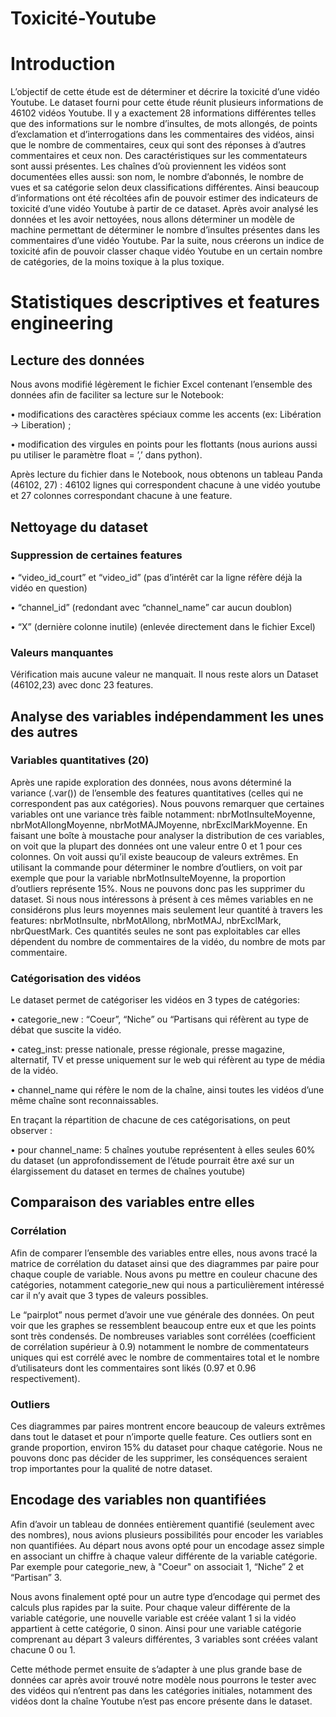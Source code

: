 # Toxicité-Youtube

# Introduction

L’objectif de cette étude est de déterminer et décrire la toxicité d’une vidéo Youtube. Le dataset fourni pour cette étude réunit plusieurs informations de 46102 vidéos Youtube.
Il y a exactement 28 informations différentes telles que des informations sur le nombre d’insultes, de mots allongés, de points d’exclamation et d’interrogations dans les commentaires des vidéos, ainsi que le nombre de commentaires, ceux qui sont des réponses à d’autres commentaires et ceux non. Des caractéristiques sur les commentateurs sont aussi présentes. Les chaînes d’où proviennent les vidéos sont documentées elles aussi: son nom, le nombre d’abonnés, le nombre de vues et sa catégorie selon deux classifications différentes.
Ainsi beaucoup d’informations ont été récoltées afin de pouvoir estimer des indicateurs de toxicité d’une vidéo Youtube à partir de ce dataset. Après avoir analysé les données et les avoir nettoyées, nous allons déterminer un modèle de machine permettant de déterminer le nombre d’insultes présentes dans les commentaires d’une vidéo Youtube. Par la suite, nous créerons un
indice de toxicité afin de pouvoir classer chaque vidéo Youtube en un certain nombre de catégories, de la moins toxique à la plus toxique.

# Statistiques descriptives et features engineering

## Lecture des données

Nous avons modifié légèrement le fichier Excel contenant l’ensemble des données afin de faciliter sa lecture sur le Notebook:

• modifications des caractères spéciaux comme les accents (ex: Libération → Liberation) ;


• modification des virgules en points pour les flottants (nous aurions aussi pu utiliser le paramètre float = ’,’ dans python).

Après lecture du fichier dans le Notebook, nous obtenons un tableau Panda (46102, 27) : 46102 lignes qui correspondent chacune à une vidéo youtube et 27 colonnes correspondant chacune à une feature.

## Nettoyage du dataset

### Suppression de certaines features

• “video_id_court” et “video_id” (pas d’intérêt car la ligne réfère déjà la vidéo en question)

• “channel_id” (redondant avec “channel_name” car aucun doublon)

• “X” (dernière colonne inutile) (enlevée directement dans le fichier Excel)

### Valeurs manquantes

Vérification mais aucune valeur ne manquait.
Il nous reste alors un Dataset (46102,23) avec donc 23 features.

## Analyse des variables indépendamment les unes des autres

### Variables quantitatives (20)

Après une rapide exploration des données, nous avons déterminé la variance (.var()) de l’ensemble des features quantitatives (celles qui ne correspondent pas aux catégories).
Nous pouvons remarquer que certaines variables ont une variance très faible notamment: nbrMotInsulteMoyenne, nbrMotAllongMoyenne, nbrMotMAJMoyenne, nbrExclMarkMoyenne.
En faisant une boîte à moustache pour analyser la distribution de ces variables, on voit que la plupart des données ont une valeur entre 0 et 1 pour ces colonnes. On voit aussi qu’il existe beaucoup de valeurs extrêmes.
En utilisant la commande pour déterminer le nombre d’outliers, on voit par exemple que pour la variable nbrMotInsulteMoyenne, la proportion d’outliers représente 15%. Nous ne pouvons donc pas les supprimer du dataset.
Si nous nous intéressons à présent à ces mêmes variables en ne considérons plus leurs moyennes mais seulement leur quantité à travers les features: nbrMotInsulte, nbrMotAllong, nbrMotMAJ, nbrExclMark, nbrQuestMark. Ces quantités seules ne sont pas exploitables car elles dépendent du nombre de commentaires de la vidéo, du nombre de mots par commentaire.

### Catégorisation des vidéos

Le dataset permet de catégoriser les vidéos en 3 types de catégories:

• categorie_new : “Coeur”, “Niche” ou “Partisans qui réfèrent au type de débat que suscite la vidéo.

• categ_inst: presse nationale, presse régionale, presse magazine, alternatif, TV et presse uniquement sur le web qui réfèrent au type de média de la vidéo.

• channel_name qui réfère le nom de la chaîne, ainsi toutes les vidéos d’une même chaîne sont reconnaissables.

En traçant la répartition de chacune de ces catégorisations, on peut observer :

• pour channel_name: 5 chaînes youtube représentent à elles seules 60% du dataset (un approfondissement de l’étude pourrait être axé sur un élargissement du dataset en termes de chaînes youtube)

## Comparaison des variables entre elles

### Corrélation

Afin de comparer l’ensemble des variables entre elles, nous avons tracé la matrice de corrélation du dataset ainsi que des diagrammes par paire pour chaque couple de variable. Nous avons pu mettre en couleur chacune des catégories, notamment categorie_new qui nous a particulièrement intéressé car il n’y avait que 3 types de valeurs possibles.

Le “pairplot” nous permet d’avoir une vue générale des données. On peut voir que les graphes se ressemblent beaucoup entre eux et que les points sont très condensés.
De nombreuses variables sont corrélées (coefficient de corrélation supérieur à 0.9) notamment le nombre de commentateurs uniques qui est corrélé avec le nombre de commentaires total et le nombre d’utilisateurs dont les commentaires sont likés (0.97 et 0.96 respectivement).

### Outliers

Ces diagrammes par paires montrent encore beaucoup de valeurs extrêmes dans tout le dataset et pour n’importe quelle feature. Ces outliers sont en grande proportion, environ 15% du dataset pour chaque catégorie. Nous ne pouvons donc pas décider de les supprimer, les conséquences seraient trop importantes pour la qualité de notre dataset.

## Encodage des variables non quantifiées

Afin d’avoir un tableau de données entièrement quantifié (seulement avec des nombres), nous avions plusieurs possibilités pour encoder les variables non quantifiées.
Au départ nous avons opté pour un encodage assez simple en associant un chiffre à chaque valeur différente de la variable catégorie. Par exemple pour categorie_new, à "Coeur" on associait 1, “Niche” 2 et “Partisan” 3.

Nous avons finalement opté pour un autre type d’encodage qui permet des calculs plus rapides par la suite. Pour chaque valeur différente de la variable catégorie, une nouvelle variable est créée valant 1 si la vidéo appartient à cette catégorie, 0 sinon. Ainsi pour une variable catégorie comprenant au départ 3 valeurs différentes, 3 variables sont créées valant chacune 0 ou 1.

Cette méthode permet ensuite de s’adapter à une plus grande base de données car après avoir trouvé notre modèle nous pourrons le tester avec des vidéos qui n’entrent pas dans les catégories initiales, notamment des vidéos dont la chaîne Youtube n’est pas encore présente dans le dataset.
